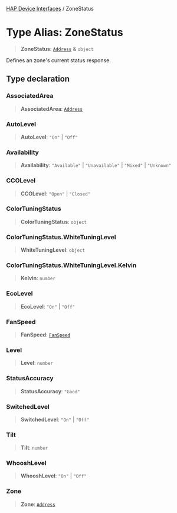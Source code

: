 [HAP Device Interfaces](../README.md) / ZoneStatus

# Type Alias: ZoneStatus

> **ZoneStatus**: [`Address`](Address.md) & `object`

Defines an zone's current status response.

## Type declaration

### AssociatedArea

> **AssociatedArea**: [`Address`](Address.md)

### AutoLevel

> **AutoLevel**: `"On"` \| `"Off"`

### Availability

> **Availability**: `"Available"` \| `"Unavailable"` \| `"Mixed"` \| `"Unknown"`

### CCOLevel

> **CCOLevel**: `"Open"` \| `"Closed"`

### ColorTuningStatus

> **ColorTuningStatus**: `object`

### ColorTuningStatus.WhiteTuningLevel

> **WhiteTuningLevel**: `object`

### ColorTuningStatus.WhiteTuningLevel.Kelvin

> **Kelvin**: `number`

### EcoLevel

> **EcoLevel**: `"On"` \| `"Off"`

### FanSpeed

> **FanSpeed**: [`FanSpeed`](FanSpeed.md)

### Level

> **Level**: `number`

### StatusAccuracy

> **StatusAccuracy**: `"Good"`

### SwitchedLevel

> **SwitchedLevel**: `"On"` \| `"Off"`

### Tilt

> **Tilt**: `number`

### WhooshLevel

> **WhooshLevel**: `"On"` \| `"Off"`

### Zone

> **Zone**: [`Address`](Address.md)
